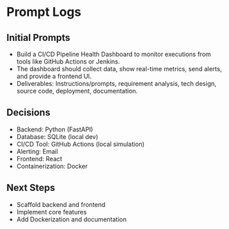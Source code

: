 # Prompt Logs

## Initial Prompts
- Build a CI/CD Pipeline Health Dashboard to monitor executions from tools like GitHub Actions or Jenkins.
- The dashboard should collect data, show real-time metrics, send alerts, and provide a frontend UI.
- Deliverables: Instructions/prompts, requirement analysis, tech design, source code, deployment, documentation.

## Decisions
- Backend: Python (FastAPI)
- Database: SQLite (local dev)
- CI/CD Tool: GitHub Actions (local simulation)
- Alerting: Email
- Frontend: React
- Containerization: Docker

## Next Steps
- Scaffold backend and frontend
- Implement core features
- Add Dockerization and documentation